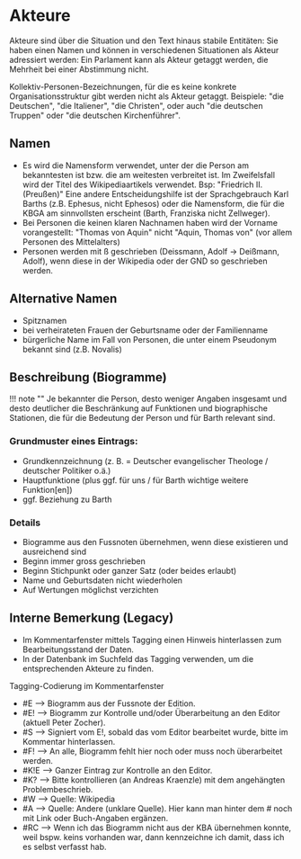 # Akteure

Akteure sind über die Situation und den Text hinaus stabile Entitäten: Sie haben einen Namen und können in verschiedenen Situationen als Akteur adressiert werden: Ein Parlament kann als Akteur getaggt werden, die Mehrheit bei einer Abstimmung nicht.

Kollektiv-Personen-Bezeichnungen, für die es keine konkrete Organisationsstruktur gibt werden nicht als Akteur getaggt. Beispiele: "die Deutschen", "die Italiener", "die Christen", oder auch "die deutschen Truppen" oder "die deutschen Kirchenführer".

## Namen
- Es wird die Namensform verwendet, unter der die Person am bekanntesten ist bzw. die am weitesten verbreitet ist. Im Zweifelsfall wird der Titel des Wikipediaartikels verwendet. Bsp: "Friedrich II. (Preußen)" Eine andere Entscheidungshilfe ist der Sprachgebrauch Karl Barths (z.B. Ephesus, nicht Ephesos) oder die Namensform, die für die KBGA am sinnvollsten erscheint (Barth, Franziska nicht Zellweger).
- Bei Personen die keinen klaren Nachnamen haben wird der Vorname vorangestellt: "Thomas von Aquin" nicht "Aquin, Thomas von" (vor allem Personen des Mittelalters)
- Personen werden mit ß geschrieben (Deissmann, Adolf -> Deißmann, Adolf), wenn diese in der Wikipedia oder der GND so geschrieben werden.

## Alternative Namen

- Spitznamen
- bei verheirateten Frauen der Geburtsname oder der Familienname
- bürgerliche Name im Fall von Personen, die unter einem Pseudonym bekannt sind (z.B. Novalis)

## Beschreibung (Biogramme)
!!! note ""
    Je bekannter die Person, desto weniger Angaben insgesamt und desto deutlicher die Beschränkung auf Funktionen und biographische Stationen, die für die Bedeutung der Person und für Barth relevant sind.

### Grundmuster eines Eintrags:
- Grundkennzeichnung (z. B. = Deutscher evangelischer Theologe / deutscher Politiker o.ä.)
- Hauptfunktione (plus ggf. für uns / für Barth wichtige weitere Funktion[en])
- ggf. Beziehung zu Barth

### Details
- Biogramme aus den Fussnoten übernehmen, wenn diese existieren und ausreichend sind
- Beginn immer gross geschrieben
- Beginn Stichpunkt oder ganzer Satz (oder beides erlaubt)
- Name und Geburtsdaten nicht wiederholen
- Auf Wertungen möglichst verzichten


## Interne Bemerkung (Legacy)

- Im Kommentarfenster mittels Tagging einen Hinweis hinterlassen zum Bearbeitungsstand der Daten.
- In der Datenbank im Suchfeld das Tagging verwenden, um die entsprechenden Akteure zu finden.

Tagging-Codierung im Kommentarfenster

- \#E --> Biogramm aus der Fussnote der Edition.
- \#E! --> Biogramm zur Kontrolle und/oder Überarbeitung an den Editor (aktuell Peter Zocher).
- \#S --> Signiert vom E!, sobald das vom Editor bearbeitet wurde, bitte im Kommentar hinterlassen.
- \#F! --> An alle, Biogramm fehlt hier noch oder muss noch überarbeitet werden.
- \#K!E --> Ganzer Eintrag zur Kontrolle an den Editor.
- \#K? --> Bitte kontrollieren (an Andreas Kraenzle) mit dem angehängten Problembeschrieb.
- \#W --> Quelle: Wikipedia
- \#A --> Quelle: Andere (unklare Quelle). Hier kann man hinter dem \# noch mit Link oder Buch-Angaben ergänzen. 
- \#RC --> Wenn ich das Biogramm nicht aus der KBA übernehmen konnte, weil bspw. keins vorhanden war, dann kennzeichne ich damit, dass ich es selbst verfasst hab.

